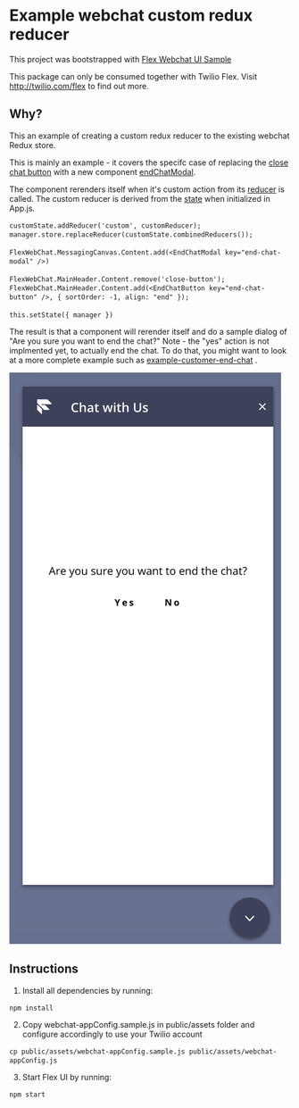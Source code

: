 # Example webchat custom redux reducer

This project was bootstrapped with [Flex Webchat UI Sample](https://github.com/twilio/flex-webchat-ui-sample)

This package can only be consumed together with Twilio Flex. Visit http://twilio.com/flex to find out more.


## Why?
This an example of creating a custom redux reducer to the existing webchat Redux store.  

This is mainly an example - it covers the specifc case of replacing the [close chat button](https://github.com/twilio-professional-services/example-webchat-redux/blob/master/src/components/endChatModal.js) with a new component [endChatModal](https://github.com/twilio-professional-services/example-webchat-redux/blob/master/src/components/endChatModal.js). 

The component rerenders itself when it's custom action from its [reducer](https://github.com/twilio-professional-services/example-webchat-redux/blob/master/src/store/reducers/customReducer.js) is called.  The custom reducer is derived from the [state](https://github.com/twilio-professional-services/example-webchat-redux/blob/master/src/store/state.js) when initialized in App.js.

```
customState.addReducer('custom', customReducer);
manager.store.replaceReducer(customState.combinedReducers());

FlexWebChat.MessagingCanvas.Content.add(<EndChatModal key="end-chat-modal" />)

FlexWebChat.MainHeader.Content.remove('close-button');
FlexWebChat.MainHeader.Content.add(<EndChatButton key="end-chat-button" />, { sortOrder: -1, align: "end" });

this.setState({ manager })
```

The result is that a component will rerender itself and do a sample dialog of "Are you sure you want to end the chat?"   Note - the "yes" action is not implmented yet, to actually end the chat.  To do that, you might want to look at a more complete example such as [example-customer-end-chat](https://github.com/twilio-professional-services/example-customer-end-chat) .  

![closechat](endchatimg.png)


## Instructions

1. Install all dependencies by running:
```
npm install
```
2. Copy webchat-appConfig.sample.js in public/assets folder and configure accordingly to use your Twilio account
```
cp public/assets/webchat-appConfig.sample.js public/assets/webchat-appConfig.js
```
3. Start Flex UI by running:
```
npm start
```